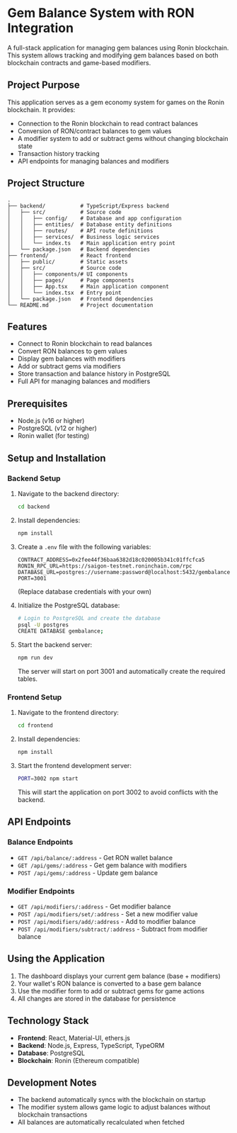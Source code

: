 # Gem Balance System with RON Integration

A full-stack application for managing gem balances using Ronin blockchain. This system allows tracking and modifying gem balances based on both blockchain contracts and game-based modifiers.

## Project Purpose

This application serves as a gem economy system for games on the Ronin blockchain. It provides:

- Connection to the Ronin blockchain to read contract balances
- Conversion of RON/contract balances to gem values
- A modifier system to add or subtract gems without changing blockchain state
- Transaction history tracking
- API endpoints for managing balances and modifiers

## Project Structure

```
.
├── backend/           # TypeScript/Express backend
│   ├── src/           # Source code
│   │   ├── config/    # Database and app configuration
│   │   ├── entities/  # Database entity definitions
│   │   ├── routes/    # API route definitions
│   │   ├── services/  # Business logic services
│   │   └── index.ts   # Main application entry point
│   └── package.json   # Backend dependencies
├── frontend/          # React frontend
│   ├── public/        # Static assets
│   ├── src/           # Source code
│   │   ├── components/# UI components
│   │   ├── pages/     # Page components
│   │   ├── App.tsx    # Main application component
│   │   └── index.tsx  # Entry point
│   └── package.json   # Frontend dependencies
└── README.md          # Project documentation
```

## Features

- Connect to Ronin blockchain to read balances
- Convert RON balances to gem values
- Display gem balances with modifiers
- Add or subtract gems via modifiers
- Store transaction and balance history in PostgreSQL
- Full API for managing balances and modifiers

## Prerequisites

- Node.js (v16 or higher)
- PostgreSQL (v12 or higher)
- Ronin wallet (for testing)

## Setup and Installation

### Backend Setup

1. Navigate to the backend directory:
   ```bash
   cd backend
   ```

2. Install dependencies:
   ```bash
   npm install
   ```

3. Create a `.env` file with the following variables:
   ```
   CONTRACT_ADDRESS=0x2fee44f36baa6382d18c020005b341c01ffcfca5
   RONIN_RPC_URL=https://saigon-testnet.roninchain.com/rpc
   DATABASE_URL=postgres://username:password@localhost:5432/gembalance
   PORT=3001
   ```
   (Replace database credentials with your own)

4. Initialize the PostgreSQL database:
   ```bash
   # Login to PostgreSQL and create the database
   psql -U postgres
   CREATE DATABASE gembalance;
   ```

5. Start the backend server:
   ```bash
   npm run dev
   ```
   The server will start on port 3001 and automatically create the required tables.

### Frontend Setup

1. Navigate to the frontend directory:
   ```bash
   cd frontend
   ```

2. Install dependencies:
   ```bash
   npm install
   ```

3. Start the frontend development server:
   ```bash
   PORT=3002 npm start
   ```
   This will start the application on port 3002 to avoid conflicts with the backend.

## API Endpoints

### Balance Endpoints

- `GET /api/balance/:address` - Get RON wallet balance
- `GET /api/gems/:address` - Get gem balance with modifiers
- `POST /api/gems/:address` - Update gem balance

### Modifier Endpoints

- `GET /api/modifiers/:address` - Get modifier balance
- `POST /api/modifiers/set/:address` - Set a new modifier value
- `POST /api/modifiers/add/:address` - Add to modifier balance
- `POST /api/modifiers/subtract/:address` - Subtract from modifier balance

## Using the Application

1. The dashboard displays your current gem balance (base + modifiers)
2. Your wallet's RON balance is converted to a base gem balance
3. Use the modifier form to add or subtract gems for game actions
4. All changes are stored in the database for persistence

## Technology Stack

- **Frontend**: React, Material-UI, ethers.js
- **Backend**: Node.js, Express, TypeScript, TypeORM
- **Database**: PostgreSQL
- **Blockchain**: Ronin (Ethereum compatible)

## Development Notes

- The backend automatically syncs with the blockchain on startup
- The modifier system allows game logic to adjust balances without blockchain transactions
- All balances are automatically recalculated when fetched 